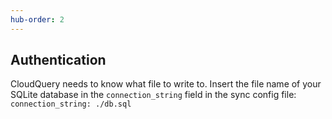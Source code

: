 ```yaml
---
hub-order: 2
---
```


## Authentication

CloudQuery needs to know what file to write to. Insert the file name of your SQLite database in the `connection_string` field in the sync config file: `connection_string: ./db.sql`
